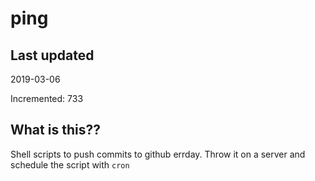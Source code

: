 # ping

## Last updated
2019-03-06

Incremented: 733

## What is this??
Shell scripts to push commits to github errday. Throw it on a server and schedule the script with `cron`
